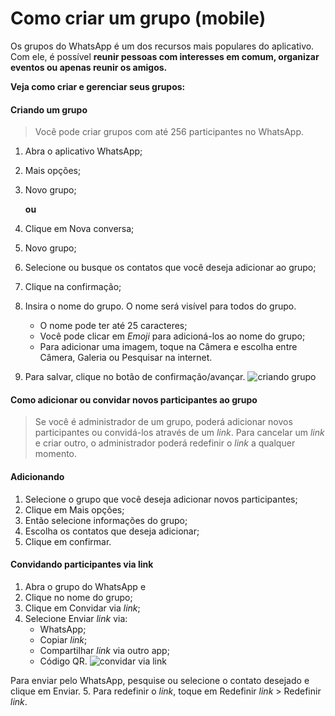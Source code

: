 # Como criar um grupo (mobile)
 
Os grupos do WhatsApp é um dos recursos mais populares do aplicativo. Com ele, é possível **reunir pessoas com interesses em comum, organizar eventos ou apenas reunir os amigos.**
 
 **Veja como criar e gerenciar seus grupos:**
 

#### Criando um grupo

> Você pode criar grupos com até 256 participantes no WhatsApp.

 1. Abra o aplicativo WhatsApp;
 2. Mais opções; 
 3. Novo grupo;

    __ou__


 1. Clique em Nova conversa; 
 3. Novo grupo;
 3. Selecione ou busque os contatos que você deseja adicionar ao grupo;
 4. Clique na confirmação;
 5. Insira o nome do grupo. O nome será visível para todos do grupo.
    - O nome pode ter até 25 caracteres;
    - Você pode clicar em *Emoji* para adicioná-los ao nome do grupo;
    - Para adicionar uma imagem, toque na Câmera e escolha entre Câmera, Galeria ou Pesquisar na internet. 
 6. Para salvar, clique no botão de confirmação/avançar.
 ![criando grupo](https://www.whatsappear.com.br/wp-content/uploads/2015/10/como-criar-grupo-no-whatsapp.png)


#### Como adicionar ou convidar novos participantes ao grupo

> Se você é administrador de um grupo, poderá adicionar novos participantes ou convidá-los através de um _link_. Para cancelar um _link_ e criar outro, o administrador poderá redefinir o _link_ a qualquer momento.
 
#### Adicionando

 1. Selecione o grupo que você deseja adicionar novos participantes;
 2. Clique em Mais opções;
 3. Então selecione informações do grupo; 
 4. Escolha os contatos que deseja adicionar;   
 5. Clique em confirmar.

#### Convidando participantes via link

 1. Abra o grupo do WhatsApp e 
 2. Clique no nome do grupo;
 3. Clique em Convidar via _link_;
 4. Selecione Enviar _link_ via:
    - WhatsApp; 
    - Copiar _link_;
    - Compartilhar _link_ via outro app; 
    - Código QR.
    ![convidar via link](https://static.appgeek.com.br/imagens/link-para-whatsapp2-copiar-cke.jpg)
    
Para enviar pelo WhatsApp, pesquise ou selecione o contato desejado e clique em Enviar.
 5. Para redefinir o _link_, toque em Redefinir _link_ > Redefinir _link_.

